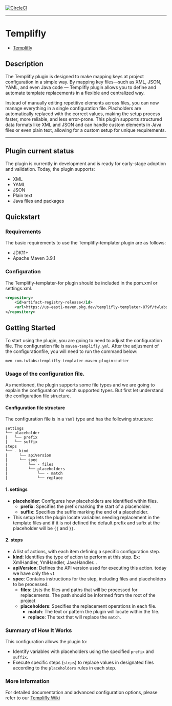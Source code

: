[![CircleCI](https://dl.circleci.com/status-badge/img/gh/twlabs/Cookiecutter-Templater-for-Backstage/tree/main.svg?style=svg&circle-token=32f338c23bd26fde500c4e1aaf59bfd5b7b04c6f)](https://dl.circleci.com/status-badge/redirect/gh/twlabs/Cookiecutter-Templater-for-Backstage/tree/main)

---

# Templifly

<!--toc:start-->
- [Templifly](#templifly)
<!--toc:end-->

## Description

The Templifly plugin is designed to make mapping keys at project configuration in a simple way. By mapping key files—such as XML, JSON, YAML, and even Java code — Templifly plugin allows you to define and automate template replacements in a flexible and centralized way. 

Instead of manually editing repetitive elements across files, you can now manage everything in a single configuration file. Placholders are automatically replaced with the correct values, making the setup process faster, more reliable, and less error-prone. This plugin supports structured data formats like XML and JSON and can handle custom elements in Java files or even plain text, allowing for a custom setup for unique requirements.

---

## Plugin current status
The plugin is currently in development and is ready for early-stage adoption and validation.
Today, the plugin supports:
* XML 
* YAML 
* JSON
* Plain text
* Java files and packages


## Quickstart

### Requirements
The basic requirements to use the Templifly-templater plugin are as follows:

* JDK11+
* Apache Maven 3.9.1

### Configuration 
The Templifly-templater-for plugin should be included in the pom.xml or settings.xml.

```xml
<repository>
    <id>artifact-registry-release</id>
    <url>https://us-east1-maven.pkg.dev/templifly-templater-879f/twlabs-release</url>
</repository>
```

## Getting Started
To start using the plugin, you are going to need to adjust the configuration file. 
The configuration file is `maven-templifly.yml`. After the adjusment of the configurationfile, you will need to run the command below:

```
mvn com.twlabs:templifly-templater-maven-plugin:cutter
```

### Usage of the configuration file.
As mentioned, the plugin supports some file types and we are going to explain the configuration for each supported types.
But first let understand the configuration file structure.

#### Configuration file structure
The configuration file is in a `Yaml` type and has the following structure:
```
settings
└── placeholder
|   └── prefix
|   └── suffix 
steps
└── - kind
|     └── apiVersion
|     └── spec
|         └── - files
|         └── placeholders
|             └── - match
|             └── replace
```
#### 1. **settings**
   - **placeholder**: Configures how placeholders are identified within files.
      - **prefix**: Specifies the prefix marking the start of a placeholder.
      - **suffix**: Specifies the suffix marking the end of a placeholder.
   - This setup lets the plugin locate variables needing replacement in the template files and if it is not defined the default prefix and sufix at the placeholder will be `{{` and `}}`.
#### 2. **steps**
   - A list of actions, with each item defining a specific configuration step.
   - **kind**: Identifies the type of action to perform at this step. Ex: XmlHandler, YmlHandler, JavaHandler...
   - **apiVersion**: Defines the API version used for executing this action. today we have only the `v1`
   - **spec**: Contains instructions for the step, including files and placeholders to be processed.
      - **files**: Lists the files and paths that will be processed for replacements. The path should be informed from the root of the project
      - **placeholders**: Specifies the replacement operations in each file.
         - **match**: The text or pattern the plugin will locate within the file.
         - **replace**: The text that will replace the `match`.

### Summary of How It Works
This configuration allows the plugin to:
- Identify variables with placeholders using the specified `prefix` and `suffix`.
- Execute specific steps (`steps`) to replace values in designated files according to the `placeholders` rules in each step.


### More Information
For detailed documentation and advanced configuration options, please refer to our [Templifly Wiki](wiki/)











